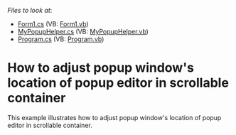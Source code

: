 <!-- default file list -->
*Files to look at*:

* [Form1.cs](./CS/MyComboBoxEdit/Form1.cs) (VB: [Form1.vb](./VB/MyComboBoxEdit/Form1.vb))
* [MyPopupHelper.cs](./CS/MyComboBoxEdit/MyPopupHelper.cs) (VB: [MyPopupHelper.vb](./VB/MyComboBoxEdit/MyPopupHelper.vb))
* [Program.cs](./CS/MyComboBoxEdit/Program.cs) (VB: [Program.vb](./VB/MyComboBoxEdit/Program.vb))
<!-- default file list end -->
# How to adjust popup window's location of popup editor in scrollable container


<p>This example illustrates how to adjust popup window's location of popup editor in scrollable container.</p>

<br/>


